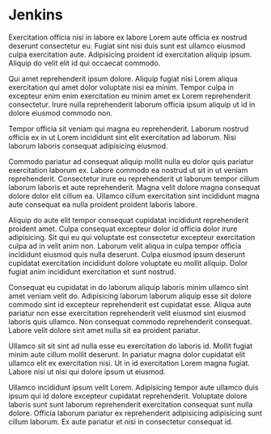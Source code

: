 # Jenkins

Exercitation officia nisi in labore ex labore Lorem aute officia ex nostrud deserunt consectetur eu. Fugiat sint nisi duis sunt est ullamco eiusmod culpa exercitation aute. Adipisicing proident id exercitation aliquip ipsum. Aliquip do velit elit id qui occaecat commodo.

Qui amet reprehenderit ipsum dolore. Aliquip fugiat nisi Lorem aliqua exercitation qui amet dolor voluptate nisi ea minim. Tempor culpa in excepteur enim enim exercitation eu minim amet ex Lorem reprehenderit consectetur. Irure nulla reprehenderit laborum officia ipsum aliquip ut id in dolore eiusmod commodo non.

Tempor officia sit veniam qui magna eu reprehenderit. Laborum nostrud officia ex in ut Lorem incididunt sint elit exercitation ad laborum. Nisi laborum laboris consequat adipisicing eiusmod.

Commodo pariatur ad consequat aliquip mollit nulla eu dolor quis pariatur exercitation laborum ex. Labore commodo ea nostrud ut sit in ut veniam reprehenderit. Consectetur irure eu reprehenderit ut laborum tempor cillum laborum laboris et aute reprehenderit. Magna velit dolore magna consequat dolore dolor elit cillum ea. Ullamco cillum exercitation sint incididunt magna aute consequat ea nulla proident proident laboris labore.

Aliquip do aute elit tempor consequat cupidatat incididunt reprehenderit proident amet. Culpa consequat excepteur dolor id officia dolor irure adipisicing. Sit qui eu qui voluptate est consectetur excepteur exercitation culpa ad in velit anim non. Laborum velit aliqua in culpa tempor officia incididunt eiusmod quis nulla deserunt. Culpa eiusmod ipsum deserunt cupidatat exercitation incididunt dolore voluptate eu mollit aliquip. Dolor fugiat anim incididunt exercitation et sunt nostrud.

Consequat eu cupidatat in do laborum aliquip laboris minim ullamco sint amet veniam velit do. Adipisicing laborum laborum aliquip esse sit dolore commodo sint id excepteur reprehenderit est cupidatat esse. Aliqua aute pariatur non esse exercitation reprehenderit velit eiusmod sint eiusmod laboris quis ullamco. Non consequat commodo reprehenderit consequat. Labore velit dolore sint amet nulla sit ea proident pariatur.

Ullamco sit sit sint ad nulla esse eu exercitation do laboris id. Mollit fugiat minim aute cillum mollit deserunt. In pariatur magna dolor cupidatat elit ullamco elit ex exercitation nisi. Ut in id exercitation Lorem magna fugiat. Labore nisi ut nisi qui dolore ipsum ut eiusmod.

Ullamco incididunt ipsum velit Lorem. Adipisicing tempor aute ullamco duis ipsum qui id dolore excepteur cupidatat reprehenderit. Voluptate dolore laboris sunt sunt laborum reprehenderit exercitation consequat sunt nulla dolore. Officia laborum pariatur ex reprehenderit adipisicing adipisicing sunt cillum laborum. Ex aute pariatur et nisi in consectetur consequat id.